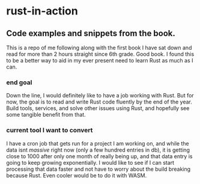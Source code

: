 # rust-in-action
## Code examples and snippets from the book.

This is a repo of me following along with the first book I have sat down and read for more than 2 hours straight since 6th grade. Good book.
I found this to be a better way to aid in my ever present need to learn Rust as much as I can. 

### end goal
Down the line, I would definitely like to have a job working with Rust.
But for now, the goal is to read and write Rust code fluently by the end of the year. 
Build tools, services, and solve other issues using Rust, and hopefully see some tangible benefit from that. 

### current tool I want to convert
I have a cron job that gets run for a project I am working on, and while the data isnt *massive* right now (only a few hundred entries in db),
it is getting close to 1000 after only one month of really being up, and that data entry is going to keep growing exponentially. 
I would like to see if I can start processing that data faster and not have to worry about the build breaking because Rust. Even cooler would be to do it with WASM. 
